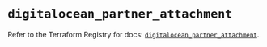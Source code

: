 # `digitalocean_partner_attachment`

Refer to the Terraform Registry for docs: [`digitalocean_partner_attachment`](https://registry.terraform.io/providers/digitalocean/digitalocean/2.52.0/docs/resources/partner_attachment).
